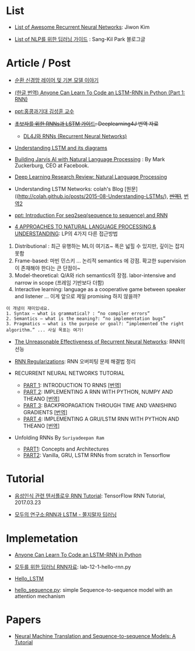 # List

- [List of Awesome Recurrent Neural Networks](https://github.com/kjw0612/awesome-rnn): Jiwon Kim

- [List of NLP를 위한 딥러닝 가이드](http://docs.likejazz.com/deep-learning-for-nlp/#nlp) : Sang-Kil Park 블로그글

# Article / Post

- [순환 신경망 레이어 및 기본 모델 이야기](https://tykimos.github.io/Keras/2017/04/09/RNN_Layer_Talk/)

- [(한글 번역) Anyone Can Learn To Code an LSTM-RNN in Python (Part 1: RNN)](http://jaejunyoo.blogspot.com/2017/06/anyone-can-learn-to-code-LSTM-RNN-Python.html)

- [ppt:홍콩과기대 김성훈 교수](https://docs.google.com/presentation/d/1HtcH9Kam8Lmv-QIT_fJ5rXleatgog7pgMkXVwzrYkY4/edit#slide=id.g216584368d_0_205)

- <del>[초보자를 위한 RNNs과 LSTM 가이드](https://deeplearning4j.org/kr/lstm): Deeplearning4J 번역 자료 </del>
  - [DL4J와 RNNs (Recurrent Neural Networks)](https://deeplearning4j.org/kr/usingrnns)

 - [Understanding LSTM and its diagrams](https://medium.com/@shiyan/understanding-lstm-and-its-diagrams-37e2f46f1714)

* [Building Jarvis AI with Natural Language Processing](https://www.facebook.com/notes/mark-zuckerberg/building-jarvis/10154361492931634?utm_source=mybridge&utm_medium=blog&utm_campaign=read_more) : By Mark Zuckerburg, CEO at Facebook.

* [Deep Learning Research Review: Natural Language Processing](http://www.kdnuggets.com/2017/01/deep-learning-review-natural-language-processing.html)

* Understanding LSTM Networks: colah's Blog [원문]((http://colah.github.io/posts/2015-08-Understanding-LSTMs/), <del>[번역1](https://brunch.co.kr/@chris-song/9)</del>, [번역2](http://whydsp.org/280)

- [ppt: Introduction For seq2seq(sequence to sequence) and RNN](https://www.slideshare.net/HyeminAhn/introduction-for-seq2seqsequence-to-sequence-and-rnn)

- [4 APPROACHES TO NATURAL LANGUAGE PROCESSING & UNDERSTANDING](http://www.topbots.com/4-different-approaches-natural-language-processing-understanding): LP의 4가지 다른 접근방법
1. Distributional : 최근 유행하는 ML이 여기죠~ 폭은 넓힐 수 있지만, 깊이는 잡지 못함
2. Frame-based: 마빈 민스키 ... 논리적 semantics 에 강점. 확고한 supervision이 존재해야 한다는 큰 단점이~
3. Model-theoretical: Q/A와 rich semantics의 장점. labor-intensive and narrow in scope (프레임 기반보다 더함)
4. Interactive learning: language as a cooperative game between speaker and listener ... 이게 앞으로 제일 promising 하지 않을까?
```
이 개념이 재미있네요.
1. Syntax – what is grammatical? : “no compiler errors”
2. Semantics – what is the meaning?: “no implementation bugs”
3. Pragmatics – what is the purpose or goal?: “implemented the right algorithm.” ... 사실 목표는 여기!
```
- [The Unreasonable Effectiveness of Recurrent Neural Networks](http://karpathy.github.io/2015/05/21/rnn-effectiveness/): RNN의 선능

- [RNN Regularizations](http://nmhkahn.github.io/RNN-Regularizations): RNN 오버피팅 문제 해결법 정리

- RECURRENT NEURAL NETWORKS TUTORIAL
  - [PART 1](http://www.wildml.com/2015/09/recurrent-neural-networks-tutorial-part-1-introduction-to-rnns/): INTRODUCTION TO RNNS [[번역]](http://aikorea.org/blog/rnn-tutorial-1/)
  - [PART 2](http://www.wildml.com/2015/09/recurrent-neural-networks-tutorial-part-2-implementing-a-language-model-rnn-with-python-numpy-and-theano/): IMPLEMENTING A RNN WITH PYTHON, NUMPY AND THEANO [[번역]](http://aikorea.org/blog/rnn-tutorial-2/)
  - [PART 3](http://www.wildml.com/2015/10/recurrent-neural-networks-tutorial-part-3-backpropagation-through-time-and-vanishing-gradients/): BACKPROPAGATION THROUGH TIME AND VANISHING GRADIENTS [[번역]](http://aikorea.org/blog/rnn-tutorial-3/)
  - [PART 4](http://www.wildml.com/2015/10/recurrent-neural-network-tutorial-part-4-implementing-a-grulstm-rnn-with-python-and-theano/): IMPLEMENTING A GRU/LSTM RNN WITH PYTHON AND THEANO [[번역]]()


- Unfolding RNNs By `Suriyadeepan Ram`

  - [PART1](http://suriyadeepan.github.io/2017-01-07-unfolding-rnn/): Concepts and Architectures
  - [PART2](http://suriyadeepan.github.io/2017-02-13-unfolding-rnn-2/): Vanilla, GRU, LSTM RNNs from scratch in Tensorflow

# Tutorial

- [음성인식 관련 텐서플로우 RNN Tutorial](https://svds.com/tensorflow-rnn-tutorial/): TensorFlow RNN Tutorial, 2017.03.23

* [모두의 연구소:RNN과 LSTM - 쫄지말자 딥러닝](http://www.modulabs.co.kr/DeepLAB_library/11886)

# Implemetation

* [Anyone Can Learn To Code an LSTM-RNN in Python](https://iamtrask.github.io/2015/11/15/anyone-can-code-lstm/)

- [모두를 위한 딥러닝 RNN자료](https://github.com/hunkim/DeepLearningZeroToAll/blob/master/lab-12-1-hello-rnn.py): lab-12-1-hello-rnn.py

- [Hello_LSTM](https://github.com/skyer9/hello_lstm/blob/master/hello_lstm.py)

- [hello_sequence.py](https://gist.github.com/pannous/b3f8ab944a85b33e694de21c6ded029e): simple Sequence-to-sequence model with an attention mechanism

# Papers
- [Neural Machine Translation and Sequence-to-sequence Models: A Tutorial](https://arxiv.org/abs/1703.01619)
